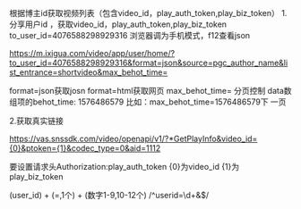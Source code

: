 根据博主id获取视频列表（包含video_id，play_auth_token,play_biz_token）
1.分享用户id ，获取video_id，play_auth_token,play_biz_token
to_user_id=4076588298929316
浏览器调为手机模式，f12查看json

https://m.ixigua.com/video/app/user/home/?to_user_id=4076588298929316&format=json&source=pgc_author_name&list_entrance=shortvideo&max_behot_time=

format=json获取josn
format=html获取网页
max_behot_time= 分页控制
data数组项的behot_time: 1576486579
比如：max_behot_time=1576486579下 一页


2.获取真实链接

https://vas.snssdk.com/video/openapi/v1/?*GetPlayInfo&video_id={0}&ptoken={1}&codec_type=0&aid=1112

要设置请求头Authorization:play_auth_token
{0}为video_id
{1}为play_biz_token

(user_id) + (=,1个) + (数字1-9,10-12个)
/^userid=\d+&$/